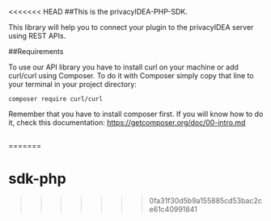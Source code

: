 <<<<<<< HEAD
##This is the privacyIDEA-PHP-SDK.

This library will help you to connect your plugin to the privacyIDEA server using REST APIs.

##Requirements

To use our API library you have to install curl on your machine or add curl/curl using Composer. 
To do it with Composer simply copy that line to your terminal in your project directory:

`composer require curl/curl`

Remember that you have to install composer first. If you will know how to do it, check this documentation:
https://getcomposer.org/doc/00-intro.md

##
=======
# sdk-php
>>>>>>> 0fa31f30d5b9a155885cd53bac2ce61c40991841
